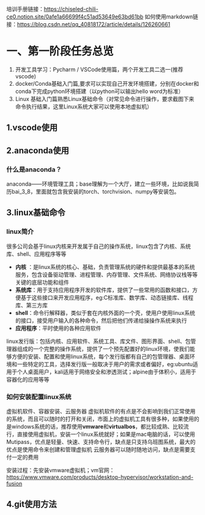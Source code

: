 培训手册链接：https://chiseled-chili-ce0.notion.site/0afe1a66699f4c51ad53649e63bd61bb
如何使用markdown链接：https://blog.csdn.net/qq_40818172/article/details/126260661
# 一、第一阶段任务总览
1. 开发工具学习：Pycharm / VSCode使用篇，两个开发工具二选一(推荐vscode)
2. docker/Conda基础入门篇,要求可以实现自己开发环境搭建，分别在docker和conda下完成python环境搭建（以python可以输出hello word为标准）
3. Linux 基础入门篇熟悉Linux基础命令（对常见命令进行操作，要求截图下来命令执行结果，这里Linux系统大家可以使用本地虚拟机）
## 1.vscode使用
## 2.anaconda使用
### 什么是anaconda？
anaconda——环境管理工具；base理解为一个大厅，建立一些环境，比如说我简历bai_3_8，里面就包含我安装的torch、torchvision、numpy等安装包。
## 3.linux基础命令
### linux简介
很多公司会基于linux内核来开发属于自己的操作系统，linux包含了内核、系统库、shell、应用程序等等
+ **内核** ：是linux系统的核心、基础，负责管理系统的硬件和提供最基本的系统服务，包含设备驱动管理、进程管理、内存管理、文件系统、网络协议栈等等关键的底层功能和组件
+ **系统库**：用于支持应用程序开发的软件库，提供了一些常用的函数和接口，方便基于这些接口来开发应用程序，eg:C标准库、数学库、动态链接库、线程库、第三方库
+ **shell**：命令行解释器，类似于套在内核外面的一个壳，使用户使用linux系统的接口，接受用户输入的各种命令，然后把他们传递给操操作系统来执行
+ **应用程序**：平时使用的各种应用软件  

linux发行版：包括内核、应用软件、系统工具、库文件、图形界面、shell、包管理器组成的一个完整的操作系统，提供了一个预先配置好的linux环境，使我们能够方便的安装、配置和使用linux系统，每个发行版都有自己的包管理器、桌面环境和一些特定的工具，选择发行版一般取决于用户的需求或者偏好，eg:ubuntu适用于个人桌面用户，kali适用于网络安全和渗透测试；alpine由于体积小，适用于容器化的应用等等
### 如何安装配置linux系统
虚拟机软件、容器安装、云服务器
虚拟机软件的有点是不会影响到我们正常使用的系统，而且可以随时的打开和关闭，市面上的虚拟机工具有很多种，如果使用的是windows系统的话，推荐使用**vmware**和**virtualbos**，都比较成熟、比较流行，直接使用虚拟机，安装一个linux系统就好；如果是mac电脑的话，可以使用Mutipass，优点是轻量、快速、支持命令行，缺点是只支持乌班图系统，最大的优点是使用命令来创建和管理虚拟机
云服务器可以随时随地访问，缺点是需要支付一定的费用

安装过程：先安装vmware虚拟机；vm官网：https://www.vmware.com/products/desktop-hypervisor/workstation-and-fusion

## 4.git使用方法